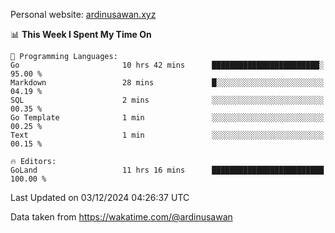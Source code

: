 Personal website: [ardinusawan.xyz](https://ardinusawan.xyz)

<!--START_SECTION:waka-->
📊 **This Week I Spent My Time On** 

```text
💬 Programming Languages: 
Go                       10 hrs 42 mins      ████████████████████████░   95.00 % 
Markdown                 28 mins             █░░░░░░░░░░░░░░░░░░░░░░░░   04.19 % 
SQL                      2 mins              ░░░░░░░░░░░░░░░░░░░░░░░░░   00.35 % 
Go Template              1 min               ░░░░░░░░░░░░░░░░░░░░░░░░░   00.25 % 
Text                     1 min               ░░░░░░░░░░░░░░░░░░░░░░░░░   00.15 % 

🔥 Editors: 
GoLand                   11 hrs 16 mins      █████████████████████████   100.00 % 
```


 Last Updated on 03/12/2024 04:26:37 UTC
<!--END_SECTION:waka-->
Data taken from https://wakatime.com/@ardinusawan
